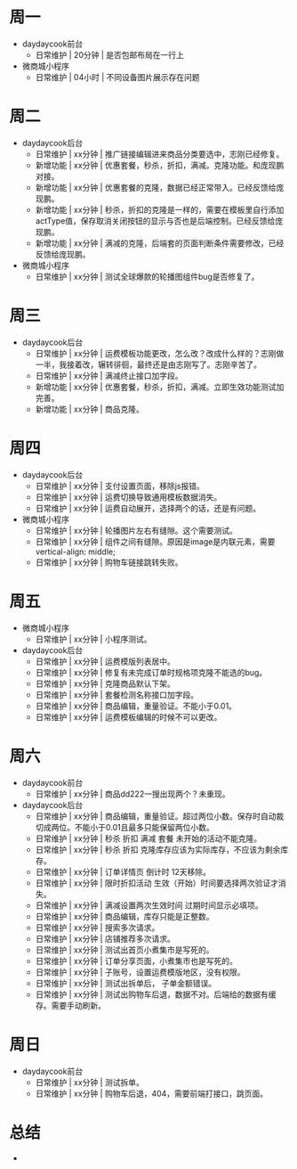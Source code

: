 # 周一
* daydaycook前台
    - 日常维护 | 20分钟 | 是否包邮布局在一行上
* 微商城小程序
    - 日常维护 | 04小时 | 不同设备图片展示存在问题

# 周二
* daydaycook后台
    - 日常维护 | xx分钟 | 推广链接编辑进来商品分类要选中，志刚已经修复。
    - 新增功能 | xx分钟 | 优惠套餐，秒杀，折扣，满减。克隆功能。和庞现鹏对接。
    - 新增功能 | xx分钟 | 优惠套餐的克隆，数据已经正常带入。已经反馈给庞现鹏。
    - 新增功能 | xx分钟 | 秒杀，折扣的克隆是一样的，需要在模板里自行添加actType值，保存取消关闭按钮的显示与否也是后端控制。已经反馈给庞现鹏。
    - 新增功能 | xx分钟 | 满减的克隆，后端套的页面判断条件需要修改，已经反馈给庞现鹏。
* 微商城小程序
    - 日常维护 | xx分钟 | 测试全球爆款的轮播图组件bug是否修复了。

# 周三
* daydaycook后台
    - 日常维护 | xx分钟 | 运费模板功能更改，怎么改？改成什么样的？志刚做一半，我接着改，辗转徘徊，最终还是由志刚写了。志刚辛苦了。
    - 日常维护 | xx分钟 | 满减终止接口加字段。
    - 新增功能 | xx分钟 | 优惠套餐，秒杀，折扣，满减。立即生效功能测试加完善。
    - 新增功能 | xx分钟 | 商品克隆。

# 周四
* daydaycook后台
    - 日常维护 | xx分钟 | 支付设置页面，移除js报错。
    - 日常维护 | xx分钟 | 运费切换导致通用模板数据消失。
    - 日常维护 | xx分钟 | 运费自动展开，选择两个的话，还是有问题。
* 微商城小程序
    - 日常维护 | xx分钟 | 轮播图片左右有缝隙。这个需要测试。
    - 日常维护 | xx分钟 | 组件之间有缝隙。原因是image是内联元素，需要vertical-align: middle;
    - 日常维护 | xx分钟 | 购物车链接跳转失败。

# 周五
* 微商城小程序
    - 日常维护 | xx分钟 | 小程序测试。
* daydaycook后台
    - 日常维护 | xx分钟 | 运费模版列表居中。
    - 日常维护 | xx分钟 | 修复有未完成订单时规格项克隆不能选的bug。
    - 日常维护 | xx分钟 | 克隆商品默认下架。
    - 日常维护 | xx分钟 | 套餐检测名称接口加字段。
    - 日常维护 | xx分钟 | 商品编辑，重量验证。不能小于0.01。
    - 日常维护 | xx分钟 | 运费模板编辑的时候不可以更改。

# 周六
* daydaycook前台
    - 日常维护 | xx分钟 | 商品dd222一搜出现两个？未重现。
* daydaycook后台
    - 日常维护 | xx分钟 | 商品编辑，重量验证。超过两位小数。保存时自动裁切成两位。不能小于0.01且最多只能保留两位小数。
    - 日常维护 | xx分钟 | 秒杀 折扣 满减 套餐 未开始的活动不能克隆。
    - 日常维护 | xx分钟 | 秒杀 折扣 克隆库存应该为实际库存，不应该为剩余库存。
    - 日常维护 | xx分钟 | 订单详情页 倒计时 12天移除。
    - 日常维护 | xx分钟 | 限时折扣活动 生效（开始）时间要选择两次验证才消失。
    - 日常维护 | xx分钟 | 满减设置两次生效时间 过期时间显示必填项。
    - 日常维护 | xx分钟 | 商品编辑，库存只能是正整数。
    - 日常维护 | xx分钟 | 搜索多次请求。
    - 日常维护 | xx分钟 | 店铺推荐多次请求。
    - 日常维护 | xx分钟 | 测试出首页小煮集市是写死的。
    - 日常维护 | xx分钟 | 订单分享页面，小煮集市也是写死的。
    - 日常维护 | xx分钟 | 子账号，设置运费模版地区，没有权限。
    - 日常维护 | xx分钟 | 测试出拆单后， 子单金额错误。
    - 日常维护 | xx分钟 | 测试出购物车后退，数据不对。后端给的数据有缓存。需要手动刷新。

# 周日
* daydaycook前台
    - 日常维护 | xx分钟 | 测试拆单。
    - 日常维护 | xx分钟 | 购物车后退，404，需要前端打接口，跳页面。

# 总结
*
